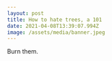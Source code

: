 ```yaml
---
layout: post
title: How to hate trees, a 101
date: 2021-04-08T13:39:07.994Z
image: /assets/media/banner.jpeg
---
```

Burn them.